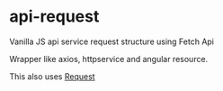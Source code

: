 # api-request
Vanilla JS api service request structure using Fetch Api

Wrapper like axios, httpservice and angular resource.


This also uses  [Request](https://github.com/schirrel/request)

